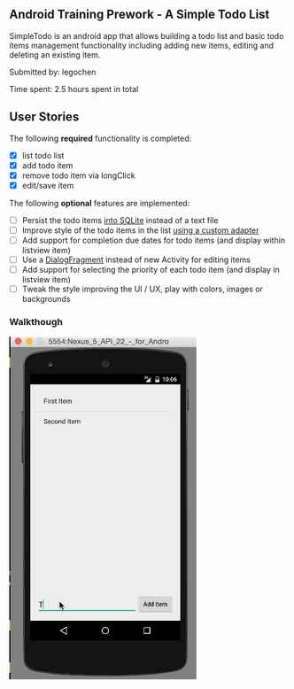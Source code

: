 ## Android Training Prework - A Simple Todo List
SimpleTodo is an android app that allows building a todo list and basic todo items management functionality including adding new items, editing and deleting an existing item.

Submitted by: legochen

Time spent: 2.5 hours spent in total

## User Stories

The following **required** functionality is completed:
* [x] list todo list
* [x] add todo item
* [x] remove todo item via longClick
* [x] edit/save item

The following **optional** features are implemented:
* [ ] Persist the todo items [into SQLite](http://guides.codepath.com/android/Persisting-Data-to-the-Device#sqlite) instead of a text file
* [ ] Improve style of the todo items in the list [using a custom adapter](http://guides.codepath.com/android/Using-an-ArrayAdapter-with-ListView)
* [ ] Add support for completion due dates for todo items (and display within listview item)
* [ ] Use a [DialogFragment](http://guides.codepath.com/android/Using-DialogFragment) instead of new Activity for editing items
* [ ] Add support for selecting the priority of each todo item (and display in listview item)
* [ ] Tweak the style improving the UI / UX, play with colors, images or backgrounds

### Walkthough
![Video Walkthrough](prework-demo.gif)
